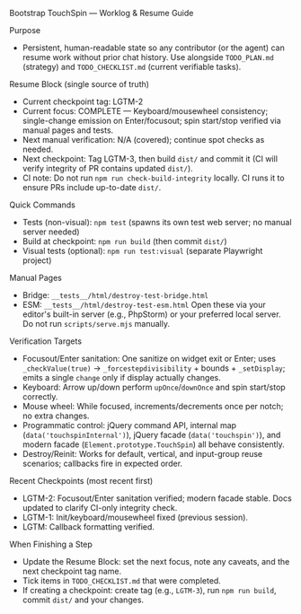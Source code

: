 Bootstrap TouchSpin — Worklog & Resume Guide

Purpose
- Persistent, human-readable state so any contributor (or the agent) can resume work without prior chat history. Use alongside `TODO_PLAN.md` (strategy) and `TODO_CHECKLIST.md` (current verifiable tasks).

Resume Block (single source of truth)
- Current checkpoint tag: LGTM-2
- Current focus: COMPLETE — Keyboard/mousewheel consistency; single-change emission on Enter/focusout; spin start/stop verified via manual pages and tests.
- Next manual verification: N/A (covered); continue spot checks as needed.
- Next checkpoint: Tag LGTM-3, then build `dist/` and commit it (CI will verify integrity of PR contains updated `dist/`).
- CI note: Do not run `npm run check-build-integrity` locally. CI runs it to ensure PRs include up-to-date `dist/`.

Quick Commands
- Tests (non-visual): `npm test` (spawns its own test web server; no manual server needed)
- Build at checkpoint: `npm run build` (then commit `dist/`)
- Visual tests (optional): `npm run test:visual` (separate Playwright project)

Manual Pages
- Bridge: `__tests__/html/destroy-test-bridge.html`
- ESM: `__tests__/html/destroy-test-esm.html`
  Open these via your editor's built-in server (e.g., PhpStorm) or your preferred local server. Do not run `scripts/serve.mjs` manually.

Verification Targets
- Focusout/Enter sanitation: One sanitize on widget exit or Enter; uses `_checkValue(true)` → `_forcestepdivisibility` + bounds + `_setDisplay`; emits a single `change` only if display actually changes.
- Keyboard: Arrow up/down perform `upOnce`/`downOnce` and spin start/stop correctly.
- Mouse wheel: While focused, increments/decrements once per notch; no extra changes.
- Programmatic control: jQuery command API, internal map (`data('touchspinInternal')`), jQuery facade (`data('touchspin')`), and modern facade (`Element.prototype.TouchSpin`) all behave consistently.
- Destroy/Reinit: Works for default, vertical, and input-group reuse scenarios; callbacks fire in expected order.

Recent Checkpoints (most recent first)
- LGTM-2: Focusout/Enter sanitation verified; modern facade stable. Docs updated to clarify CI-only integrity check.
- LGTM-1: Init/keyboard/mousewheel fixed (previous session).
- LGTM: Callback formatting verified.

When Finishing a Step
- Update the Resume Block: set the next focus, note any caveats, and the next checkpoint tag name.
- Tick items in `TODO_CHECKLIST.md` that were completed.
- If creating a checkpoint: create tag (e.g., `LGTM-3`), run `npm run build`, commit `dist/` and your changes.
